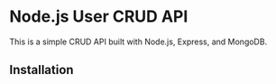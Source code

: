 # Node.js User CRUD API

This is a simple CRUD API built with Node.js, Express, and MongoDB.

## Installation
